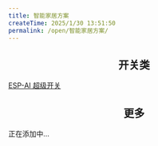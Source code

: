 ```yaml
---
title: 智能家居方案
createTime: 2025/1/30 13:51:50
permalink: /open/智能家居方案/
---
```



## <center>开关类</center>
 
<CardGrid cols="4">
  <Card class="spomsor-card">
    <a class="spomsor-a" href="/example/switch/" target="_blcok">
        ESP-AI 超级开关
    </a>
  </Card>  
</CardGrid>  

## <center>更多</center> 
正在添加中...
